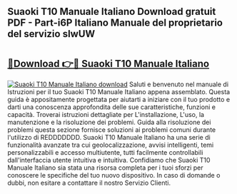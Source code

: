## Suaoki T10 Manuale Italiano Download gratuit PDF - Part-i6P Italiano Manuale del proprietario del servizio sIwUW

# <h2><a href="http://dfaae1o.blite.top/?on=Suaoki+T10+Manuale+Italiano">🔗Download 👉🔴 Suaoki T10 Manuale Italiano</a></h2>

[![Suaoki T10 Manuale Italiano download](https://i.imgur.com/lujVjoI.png)](http://dfaae1o.blite.top/?on=Suaoki+T10+Manuale+Italiano)
Saluti e benvenuto nel manuale di Istruzioni per il tuo Suaoki T10 Manuale Italiano appena assemblato. Questa guida è appositamente progettata per aiutarti a iniziare con il tuo prodotto e darti una conoscenza approfondita delle sue caratteristiche, funzioni e capacità. Troverai istruzioni dettagliate per L'installazione, L'uso, la manutenzione e la risoluzione dei problemi. Guida alla risoluzione dei problemi questa sezione fornisce soluzioni ai problemi comuni durante l'utilizzo di REDDDDDDD. Suaoki T10 Manuale Italiano ha una serie di funzionalità avanzate tra cui geolocalizzazione, avvisi intelligenti, temi personalizzabili e accesso multiutente, tutti facilmente controllabili dall'interfaccia utente intuitiva e intuitiva. Confidiamo che Suaoki T10 Manuale Italiano sia stata una risorsa completa per i tuoi sforzi per conoscere le specifiche del tuo nuovo dispositivo. In caso di domande o dubbi, non esitare a contattare il nostro Servizio Clienti.
